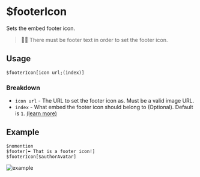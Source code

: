 # $footerIcon
Sets the embed footer icon.
> 🧙‍♂️ There must be footer text in order to set the footer icon.

## Usage
```
$footerIcon[icon url;(index)]
```

### Breakdown
- `icon url` - The URL to set the footer icon as. Must be a valid image URL.
- `index` - What embed the footer icon should belong to (Optional). Default is `1`. [(learn more)](/src/resources/embedIndexes.md)

## Example
```
$nomention
$footer[⬅️ That is a footer icon!]
$footerIcon[$authorAvatar]
```

![example](https://user-images.githubusercontent.com/69215413/123020288-1544f180-d3a0-11eb-9378-3e83e1d1cb60.png)
